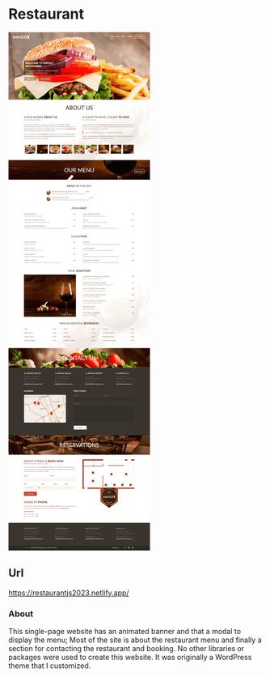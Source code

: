 # Restaurant

![Screen Project](Images/Screen-Project.png)

## Url
https://restaurantjs2023.netlify.app/

### About
This single-page website has an animated banner and that a modal to display the menu; Most of the site is about the restaurant menu and finally a section for contacting the restaurant and booking. No other libraries or packages were used to create this website. It was originally a WordPress theme that I customized.